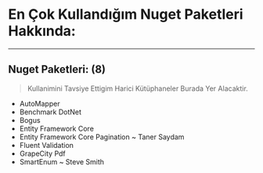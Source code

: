 # En Çok Kullandığım Nuget Paketleri Hakkında:
---
## Nuget Paketleri: (8)
> Kullanimini Tavsiye Ettigim Harici Kütüphaneler Burada Yer Alacaktir. 

- AutoMapper
- Benchmark DotNet
- Bogus
- Entity Framework Core
- Entity Framework Core Pagination ~ Taner Saydam
- Fluent Validation
- GrapeCity Pdf
- SmartEnum ~ Steve Smith

